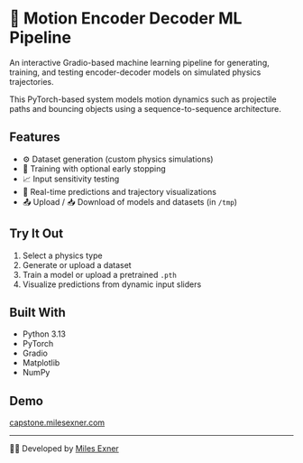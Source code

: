 # 🧠 Motion Encoder Decoder ML Pipeline

An interactive Gradio-based machine learning pipeline for generating, training, and testing encoder-decoder models on simulated physics trajectories.

This PyTorch-based system models motion dynamics such as projectile paths and bouncing objects using a sequence-to-sequence architecture.

## Features

- ⚙️ Dataset generation (custom physics simulations)
- 🧪 Training with optional early stopping
- 📈 Input sensitivity testing
- 🔮 Real-time predictions and trajectory visualizations
- 📤 Upload / 📥 Download of models and datasets (in `/tmp`)

## Try It Out

1. Select a physics type
2. Generate or upload a dataset
3. Train a model or upload a pretrained `.pth`
4. Visualize predictions from dynamic input sliders

## Built With

- Python 3.13
- PyTorch
- Gradio
- Matplotlib
- NumPy

## Demo
[capstone.milesexner.com](https://capstone.milesexner.com)

---

👨‍💻 Developed by [Miles Exner](https://www.linkedin.com/in/milesexner/)
